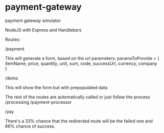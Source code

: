 # payment-gateway
payment gateway simulator

NodeJS with Express and Handlebars

Routes:

/payment

This will generate a form, based on the url parameters:
paramsToProvide = {
    itemName,
    price,
    quantity,
    unit,
    sum,
    code,
    successUrl,
    currency,
    company
}

/demo

This will show the form but with prepopulated data

The rest of the routes are automatically called or just follow the process
/processing
/payment-processor

/yay

There's a 33% chance that the redirected route will be the failed one and 66% chance of success.
